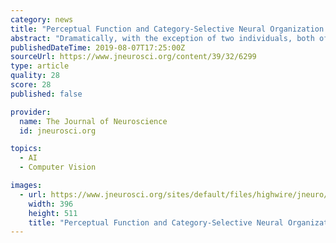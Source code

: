 ```yaml
---
category: news
title: "Perceptual Function and Category-Selective Neural Organization in Children with Resections of Visual Cortex"
abstract: "Dramatically, with the exception of two individuals, both of whom had relatively greater cortical alterations, all patients showed normal perceptual performance on tasks of intermediate- and high-level vision, including face and object recognition."
publishedDateTime: 2019-08-07T17:25:00Z
sourceUrl: https://www.jneurosci.org/content/39/32/6299
type: article
quality: 28
score: 28
published: false

provider:
  name: The Journal of Neuroscience
  id: jneurosci.org

topics:
  - AI
  - Computer Vision

images:
  - url: https://www.jneurosci.org/sites/default/files/highwire/jneuro/39/32.cover-source.jpg
    width: 396
    height: 511
    title: "Perceptual Function and Category-Selective Neural Organization in Children with Resections of Visual Cortex"
---
```

